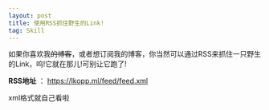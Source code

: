 ```yaml
---
layout: post
title: 使用RSS抓住野生的Link!
tag: Skill
---
```


如果你喜欢我~~的博客~~，或者想订阅我的博客，你当然可以通过RSS来抓住一只野生的Link，呜!它就在那儿!可别让它跑了!

**RSS地址** ： https://lkopp.ml/feed/feed.xml

xml格式就自己看啦